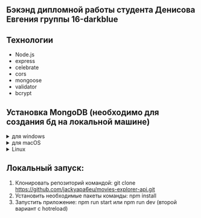 ## Бэкэнд дипломной работы студента Денисова Евгения группы 16-darkblue  


## Технологии  
- Node.js
- express 
- celebrate 
- cors
- mongoose
- validator
- bcrypt 

## Установка MongoDB (необходимо для создания бд на локальной машине)
<details>
  <summary>для windows</summary>
  
1. Перейдите по [ссылке](https://www.mongodb.com/try/download/community?jmp=docs)
2. В выпадающем списке Version выберите версию с текстом 4.4.5;
3. В выпадающем списке OS выберите Windows x64 X64;  
4. В выпадающем списке Package выберите MSI;  
5. Нажмите Download.  
6. По завершению загрузки запустите установщик.  
7. Следуйте требованиям установщика (при выборе типа установки выберите Complete).  
8. Откройте Git Bash и перейдите в корень диска C:\ ( cd /C )  
9. Создайте директорию для базы данных ( mkdir -p data/db )  
10. Добавьте путь к папке bin в переменную окружения:  
Найдите путь к папке bin — в ней хранятся исполняемые файлы MongoDB. Обычно он выглядит как-то так:  
C:\Program Files\MongoDB\Server\4.2\bin  (версия может быть другой)  
11. Откройте настройки переменных окружения:  
Откройте «Изменение переменных среды текущего пользователя» или «Edit the System Environment Variables».  
12. В верхнем окне выберите переменную Path и нажмите «Изменить...».  
13. В открывшемся окне нажмите «Создать», скопируйте путь к папке bin, сохраните результат и нажмите «Ок» во всех открытых окнах. Переменная окружения добавлена.  
Или воспользуйтесь официальной [инструкцией](https://docs.mongodb.com/manual/tutorial/install-mongodb-on-windows/#install-mdb-edition)  
  
</details>

<details>
  <summary>для macOS</summary>
  
Mongo на macOS устанавливается из Homebrew — популярного пакетного менеджера macOS. Его нужно установить перед установкой Mongo. Для этого запустите терминал и запускайте там все команды из инструкции.  
Если вы уже устанавливали Homebrew, сразу переходите к пункту 4.  
### Пошаговая инструкция  
1. Установите утилиты разработчика от Apple. Для этого в терминале запустите:  
xcode-select --install  
  
2. Запустите команду:  
 sudo xcodebuild -license  
  
3. Теперь ваш компьютер готов к установке менеджера пакетов brew. Скопируйте эту команду в терминал и запустите:
 /usr/bin/ruby -e "$(curl -fsSL https://raw.githubusercontent.com/Homebrew/install/master/install)"
  
4. По очереди запустите эти команды:  
 brew tap mongodb/brew  
 brew install mongodb-community@4.4  
  
Или воспользуйтесь официальной [инструкцией](https://docs.mongodb.com/manual/tutorial/install-mongodb-on-os-x/)
  
</details>

<details>
  <summary>Linux</summary>
  
  Процесс установки описан в официальной [инструкции](https://docs.mongodb.com/manual/administration/install-on-linux/)
  
</details>

## Локальный запуск:  
1. Клонировать репозиторий командой: git clone https://github.com/jackyapa6eu/movies-explorer-api.git  
2. Установить необходимые пакеты команды: npm install  
3. Запустить приложение: npm run start или npm run dev (второй вариант с hotreload)  



  
